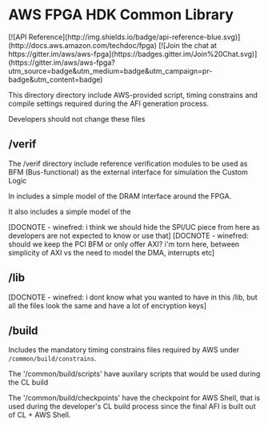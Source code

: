 # AWS FPGA HDK Common Library
<span style="display: inline-block;">
[![API Reference](http://img.shields.io/badge/api-reference-blue.svg)](http://docs.aws.amazon.com/techdoc/fpga)
[![Join the chat at https://gitter.im/aws/aws-fpga](https://badges.gitter.im/Join%20Chat.svg)](https://gitter.im/aws/aws-fpga?utm_source=badge&utm_medium=badge&utm_campaign=pr-badge&utm_content=badge)

This directory directory include AWS-provided script, timing constrains and compile settings required during the AFI generation process. 

Developers should not change these files

## /verif 

The /verif directory include reference verification modules to be used as BFM (Bus-functional) as the external interface for simulation the Custom Logic

In includes a simple model of the DRAM interface around the FPGA.

It also includes a simple model of the 

[DOCNOTE - winefred: i think we should hide the SPI/UC piece from here as developers are not expected to know or use that]
[DOCNOTE - winefred: should we keep the PCI BFM or only offer AXI? i'm torn here,  between simplicity of AXI vs the need to model the DMA, interrupts etc]

## /lib 

[DOCNOTE - winefred: i dont know what you wanted to have in this /lib, but all the files look the same and have a lot of encryption keys]

## /build

Includes the mandatory timing constrains files required by AWS under `/common/build/constrains`.

The '/common/build/scripts' have auxilary scripts that would be used during the CL build

The '/common/build/checkpoints' have the checkpoint for AWS Shell, that is used during the developer's CL build process since the final AFI is built out of CL + AWS Shell.


